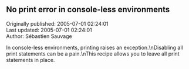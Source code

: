 ## No print error in console-less environments  
Originally published: 2005-07-01 02:24:01  
Last updated: 2005-07-01 02:24:01  
Author: Sébastien Sauvage  
  
In console-less environments, printing raises an exception.\nDisabling all print statements can be a pain.\nThis recipe allows you to leave all print statements in place.